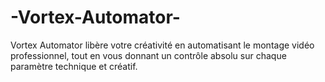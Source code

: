 # -Vortex-Automator-
Vortex Automator libère votre créativité en automatisant le montage vidéo professionnel, tout en vous donnant un contrôle absolu sur chaque paramètre technique et créatif.
